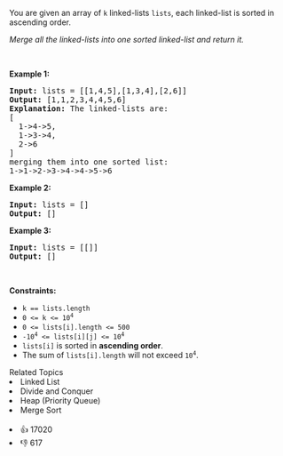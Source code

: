 <p>You are given an array of <code>k</code> linked-lists <code>lists</code>, each linked-list is sorted in ascending order.</p>

<p><em>Merge all the linked-lists into one sorted linked-list and return it.</em></p>

<p>&nbsp;</p> 
<p><strong class="example">Example 1:</strong></p>

<pre>
<strong>Input:</strong> lists = [[1,4,5],[1,3,4],[2,6]]
<strong>Output:</strong> [1,1,2,3,4,4,5,6]
<strong>Explanation:</strong> The linked-lists are:
[
  1-&gt;4-&gt;5,
  1-&gt;3-&gt;4,
  2-&gt;6
]
merging them into one sorted list:
1-&gt;1-&gt;2-&gt;3-&gt;4-&gt;4-&gt;5-&gt;6
</pre>

<p><strong class="example">Example 2:</strong></p>

<pre>
<strong>Input:</strong> lists = []
<strong>Output:</strong> []
</pre>

<p><strong class="example">Example 3:</strong></p>

<pre>
<strong>Input:</strong> lists = [[]]
<strong>Output:</strong> []
</pre>

<p>&nbsp;</p> 
<p><strong>Constraints:</strong></p>

<ul> 
 <li><code>k == lists.length</code></li> 
 <li><code>0 &lt;= k &lt;= 10<sup>4</sup></code></li> 
 <li><code>0 &lt;= lists[i].length &lt;= 500</code></li> 
 <li><code>-10<sup>4</sup> &lt;= lists[i][j] &lt;= 10<sup>4</sup></code></li> 
 <li><code>lists[i]</code> is sorted in <strong>ascending order</strong>.</li> 
 <li>The sum of <code>lists[i].length</code> will not exceed <code>10<sup>4</sup></code>.</li> 
</ul>

<div><div>Related Topics</div><div><li>Linked List</li><li>Divide and Conquer</li><li>Heap (Priority Queue)</li><li>Merge Sort</li></div></div><br><div><li>👍 17020</li><li>👎 617</li></div>